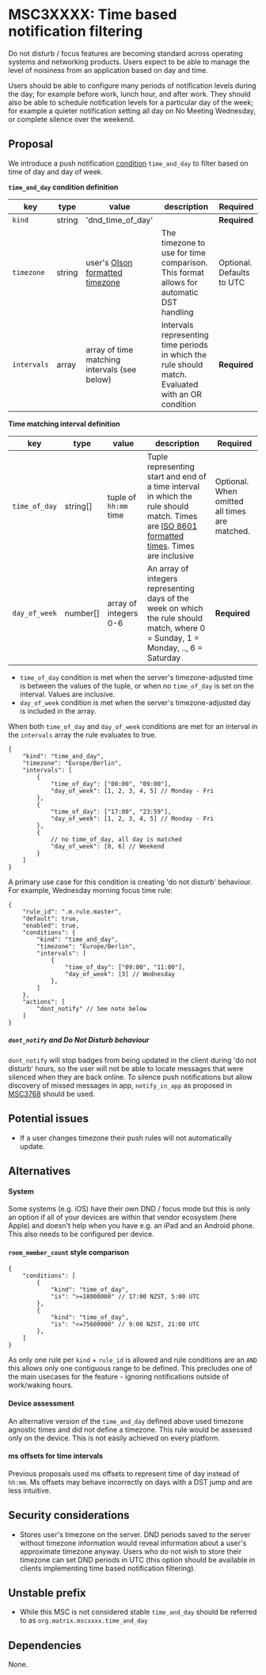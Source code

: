 # MSC3XXXX: Time based notification filtering
Do not disturb / focus features are becoming standard across operating systems and networking products. Users expect to
be able to manage the level of noisiness from an application based on day and time.

Users should be able to configure many periods of notification levels during the day; for example before work, lunch
hour, and after work. They should also be able to schedule notification levels for a particular day of the week; for
example a quieter notification setting all day on No Meeting Wednesday, or complete silence over the weekend.

## Proposal

We introduce a push notification [condition](https://spec.matrix.org/v1.2/client-server-api/#push-rules) `time_and_day`
to filter based on time of day and day of week.

**`time_and_day` condition definition**

| key | type | value | description | Required |
| ---- | ----| ----- | ----------- | -------- |
| `kind` | string | 'dnd_time_of_day' | | **Required** |
| `timezone` | string | user's [Olson formatted timezone](https://en.wikipedia.org/wiki/List_of_tz_database_time_zones) | The timezone to use for time comparison. This format allows for automatic DST handling | Optional. Defaults to UTC |
| `intervals` | array | array of time matching intervals (see below) | Intervals representing time periods in which the rule should match. Evaluated with an OR condition | **Required** |

**Time matching interval definition**

| key | type | value                 | description                                                                                                                                                                                                                                             | Required |
| ---- | ----|-----------------------|---------------------------------------------------------------------------------------------------------------------------------------------------------------------------------------------------------------------------------------------------------| -------- |
| `time_of_day` | string[] | tuple of `hh:mm` time | Tuple representing start and end of a time interval in which the rule should match. Times are [ISO 8601 formatted times](https://en.wikipedia.org/wiki/ISO_8601#:~:text=As%20of%20ISO%208601%2D1,minute%20between%2000%20and%2059.). Times are inclusive | Optional. When omitted all times are matched.  |
| `day_of_week` | number[] | array of integers 0-6 | An array of integers representing days of the week on which the rule should match, where 0 = Sunday, 1 = Monday, .., 6 = Saturday                                                                                                                       | **Required** |


- `time_of_day` condition is met when the server's timezone-adjusted time is between the values of the tuple, or when no
  `time_of_day` is set on the interval. Values are inclusive.
- `day_of_week` condition is met when the server's timezone-adjusted day is included in the array.

When both `time_of_day` and `day_of_week` conditions are met for an interval in the `intervals` array the rule evaluates
to true.

```json5
{
    "kind": "time_and_day",
    "timezone": "Europe/Berlin",
    "intervals": [
        {
            "time_of_day": ["00:00", "09:00"],
            "day_of_week": [1, 2, 3, 4, 5] // Monday - Fri
        },
        {
            "time_of_day": ["17:00", "23:59"],
            "day_of_week": [1, 2, 3, 4, 5] // Monday - Fri
        },
        {
            // no time_of_day, all day is matched
            "day_of_week": [0, 6] // Weekend
        }
    ]
}
```

A primary use case for this condition is creating 'do not disturb' behaviour.
For example, Wednesday morning focus time rule:
```json5
{
    "rule_id": ".m.rule.master",
    "default": true,
    "enabled": true,
    "conditions": {
        "kind": "time_and_day",
        "timezone": "Europe/Berlin",
        "intervals": [
            {
                "time_of_day": ["09:00", "11:00"],
                "day_of_week": [3] // Wednesday
            },
        ]
    },
    "actions": [
        "dont_notify" // See note below
    ]
}
```

##### `dont_notify` and Do Not Disturb behaviour
`dont_notify` will stop badges from being
updated in the client during 'do not disturb' hours, so the user will not be
able to locate messages that were silenced when they are back online.
To silence push notifications but allow discovery of missed messages in app, `notify_in_app` as proposed in
[MSC3768](https://github.com/matrix-org/matrix-spec-proposals/pull/3768) should
be used.

## Potential issues
- If a user changes timezone their push rules will not automatically update. 

## Alternatives

#### System
Some systems (e.g. iOS) have their own DND / focus mode but this is only an option if all of your devices are within
that vendor ecosystem (here Apple) and doesn't help when you have e.g. an iPad and an Android phone. This also needs to
be configured per device.

#### `room_member_count` style comparison
```json5
{
    "conditions": [
        {
            "kind": "time_of_day",
            "is": ">=18000000" // 17:00 NZST, 5:00 UTC 
        },
        {
            "kind": "time_of_day",
            "is": "<=75600000" // 9:00 NZST, 21:00 UTC
        },
    ]
}
```
As only one rule per `kind` + `rule_id` is allowed and rule conditions are an `AND` this allows only one contiguous
range to be defined. This precludes one of the main usecases for the feature - ignoring notifications outside of
work/waking hours.

#### Device assessment
An alternative version of the `time_and_day` defined above used timezone agnostic times and did not define a timezone.
This rule would be assessed only on the device. This is not easily achieved on every platform. 

#### ms offsets for time intervals
Previous proposals used ms offsets to represent time of day instead of `hh:mm`. Ms offsets may behave incorrectly on
days with a DST jump and are less intuitive.

## Security considerations
- Stores user's timezone on the server. DND periods saved to the server without timezone information would reveal
  information about a user's approximate timezone anyway. Users who do not wish to store their timezone can set DND
  periods in UTC (this option should be available in clients implementing time based notification filtering).

## Unstable prefix

- While this MSC is not considered stable `time_and_day` should be referred to as `org.matrix.mscxxxx.time_and_day`

## Dependencies
None.
